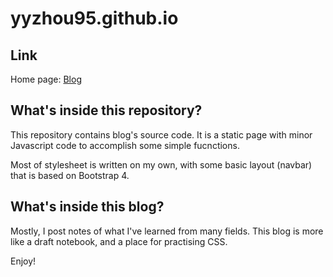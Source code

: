 # yyzhou95.github.io

## Link

Home page: [Blog](https://yyzhou95.github.io)

## What's inside this repository?
This repository contains blog's source code. It is a static page with minor Javascript code to accomplish some simple fucnctions.

Most of stylesheet is written on my own, with some basic layout (navbar) that is based on Bootstrap 4.

## What's inside this blog?
Mostly, I post notes of what I've learned from many fields. This blog is more like a draft notebook, and a place for practising CSS.

Enjoy!
